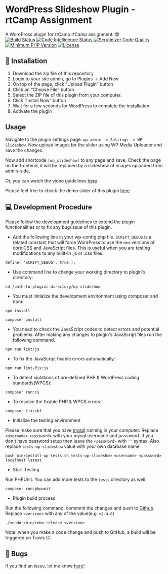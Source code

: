 # WordPress Slideshow Plugin - rtCamp Assignment 

A WordPress plugin for rtCamp rtCamp assignment. 😎 <br />
[![Build Status](https://scrutinizer-ci.com/g/mahbubme/WP-Slideshow/badges/quality-score.png?b=master)](https://scrutinizer-ci.com/g/mahbubme/WP-Slideshow/build-status/master)
[![Code Intelligence Status](https://scrutinizer-ci.com/g/mahbubme/WP-Slideshow/badges/code-intelligence.svg?b=master)](https://scrutinizer-ci.com/code-intelligence)
[![Scrutinizer Code Quality](https://scrutinizer-ci.com/g/mahbubme/WP-Slideshow/badges/quality-score.png?b=master)](https://scrutinizer-ci.com/g/mahbubme/WP-Slideshow/?branch=master)
[![Minimum PHP Version](https://img.shields.io/badge/php-%3E%3D%205.6-8892BF.svg?style=flat-square)](https://php.net/)
[![License](https://img.shields.io/badge/license-GPL--3.0%2B-red.svg)](https://github.com/mahbubme/WP-Slideshow/blob/master/license.txt)

## 🚚 Installation

1. Download the zip file of this repository
2. Login to your site admin, go to Plugins -> Add New
2. On top of the page, click “Upload Plugin” button
3. Click on “Choose File” button
4. Select the ZIP file of this plugin from your computer.
5. Click “Install Now” button
6. Wait for a few seconds for WordPress to complete the installation
7. Activate the plugin

## Usage

Navigate to the plugin settings page: `wp-admin -> Settings -> WP Slideshow`. Now upload images for the slider using WP Media Uploader and save the changes.

Now add shortcode `[wp_slideshow]` to any page and save. Check the page on the frontend, it will be replaced by a slideshow of images uploaded from admin-side.

Or, you can watch the video guidelines [here](https://youtu.be/e0RNuAXKV5o) 

Please feel free to check the demo slider of this plugin [here](https://mahbub.me/wp-slideshow-demo/slider/)


## 💻 Development Procedure

Please follow the development guidelines to extend the plugin functionalities or to fix any bug/issue of this plugin.

- Add the following line in your wp-config.php file. `SCRIPT_DEBUG` is a related constant that will force WordPress to use the `dev` versions of core CSS and JavaScript files. This is useful when you are testing modifications to any built-in .js or .css files.

`define( 'SCRIPT_DEBUG', true );`

- Use command line to change your working directory to plugin's directory: 

`cd /path-to-plugins-directory/wp-slideshow`

- You must initialize the development environment using composer and npm:

`npm install` 

`composer install`

- You need to check the JavaScript codes to detect errors and potential problems. After making any changes to plugin's JavaScript files run the following command.   

`npm run lint:js`

- To fix the JavaScript fixable errors automatically:

`npm run lint-fix:js` 

- To detect violations of pre-defined PHP & WordPress coding standards(WPCS):

`composer run:cs`

- To resolve the fixable PHP & WPCS errors:

`composer fix:cbf`

- Initialize the testing environment

Please make sure that you have [mysql](https://dev.mysql.com/downloads/mysql/) running in your computer. Replace `<username>` `<password>` with your mysql username and password. If you don't have password setup then leave the `<password>` with `''` syntax. Also replace `tests-wp-slideshow` value with your own database name. 

`bash bin/install-wp-tests.sh tests-wp-slideshow <username> <password> localhost latest`

- Start Testing

Run PHPUnit. You can add more tests to the `tests` directory as well. 

`composer run:phpunit`

- Plugin build process

Run the following command, commmit the changes and push to [Github](https://github.com/mahbubme/WP-Slideshow/). Replace `<version>` with any of the value(e.g: `v2.4.0`)

`./vendor/bin/robo release <version>`

Note: when you make a code change and push to GitHub, a build will be triggered on Travis CI.

## 🐞 Bugs
If you find an issue, let me know [here](https://github.com/mahbubme/WP-Slideshow/issues?state=open)!


